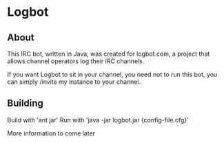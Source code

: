 # Logbot

## About

This IRC bot, written in Java, was created for logbot.com, a project that allows channel operators log their IRC channels. 

If you want Logbot to sit in your channel, you need not to run this bot, you can simply /invite my instance to your channel.

## Building

Build with 'ant jar'
Run with 'java -jar logbot.jar {config-file.cfg}'

More information to come later
